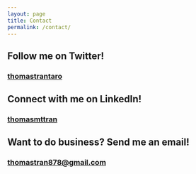 ```yaml
---
layout: page
title: Contact
permalink: /contact/
---
```


<h2> Follow me on Twitter!</h2>
<h3 class="contact"><i class="fab fa-twitter"></i> <a href="https://twitter.com/thomastrantaro">thomastrantaro</a></h3>

<h2> Connect with me on LinkedIn!</h2>
<h3 class="contact"><i class="fab fa-linkedin"></i> <a href="https://www.linkedin.com/in/thomasmttran/">thomasmttran</a></h3>

<h2> Want to do business? Send me an email!</h2>
<h3 class="contact"><i class="fas fa-envelope"></i> <a href="mailto:thomastran878@gmail.com">thomastran878@gmail.com</a></h3>

